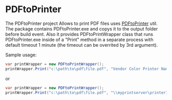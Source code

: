 # PDFtoPrinter

The PDFtoPrinter project Allows to print PDF files uses [PDFtoPrinter](http://www.columbia.edu/~em36/pdftoprinter.html) util. The package contains PDFtoPrinter.exe and copys it to the output folder before build event. Also it provides PDFtoPrintWrapper class that runs PDFtoPrinter.exe inside of a "Print" method in a separate process with default timeout 1 minute (the timeout can be overrited by 3rd argument).

Sample usage:

```C#
var printWrapper = new PDFtoPrintWrapper();
printWrapper.Print("c:\path\to\pdf\file.pdf", "Vendor Color Printer Name");
```

or

```C#
var printWrapper = new PDFtoPrintWrapper();
printWrapper.Print("c:\path\to\pdf\file.pdf", "\\myprintserver\printer1", new TimeSpan(0, 30, 0));
```